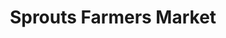 ---
title: "Sprouts Farmers Market"
url: /philadelphia/sprouts-farmers-market-south-broad-street/
shop: supermarket
---